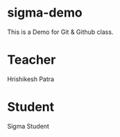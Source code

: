 # sigma-demo
This is a Demo for Git &amp; Github class.

# Teacher
Hrishikesh Patra

# Student
Sigma Student